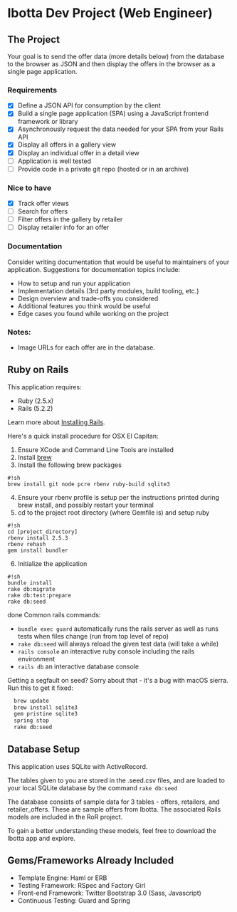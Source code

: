 # Ibotta Dev Project (Web Engineer)

## The Project

Your goal is to send the offer data (more details below) from the
database to the browser as JSON and then display the offers in the
browser as a single page application.

### Requirements

- [x] Define a JSON API for consumption by the client
- [x] Build a single page application (SPA) using a JavaScript frontend framework or library
- [x] Asynchronously request the data needed for your SPA from your Rails API
- [x] Display all offers in a gallery view
- [x] Display an individual offer in a detail view
- [ ] Application is well tested
- [ ] Provide code in a private git repo (hosted or in an archive)

### Nice to have

- [x] Track offer views
- [ ] Search for offers
- [ ] Filter offers in the gallery by retailer
- [ ] Display retailer info for an offer

### Documentation

Consider writing documentation that would be useful to maintainers of your application. Suggestions for documentation topics include:

- How to setup and run your application
- Implementation details (3rd party modules, build tooling, etc.)
- Design overview and trade-offs you considered
- Additional features you think would be useful
- Edge cases you found while working on the project

### Notes:

- Image URLs for each offer are in the database.

## Ruby on Rails

This application requires:

- Ruby (2.5.x)
- Rails (5.2.2)

Learn more about [Installing Rails](http://railsapps.github.io/installing-rails.html).

Here's a quick install procedure for OSX El Capitan:

1. Ensure XCode and Command Line Tools are installed
2. Install [brew](http://brew.sh/)
3. Install the following brew packages

```
#!sh
brew install git node pcre rbenv ruby-build sqlite3
```

4. Ensure your rbenv profile is setup per the instructions printed during brew install, and possibly restart your terminal
5. cd to the project root directory (where Gemfile is) and setup ruby

```
#!sh
cd [project_directory]
rbenv install 2.5.3
rbenv rehash
gem install bundler
```

6. Initialize the application

```
#!sh
bundle install
rake db:migrate
rake db:test:prepare
rake db:seed
```

done
Common rails commands:

- `bundle exec guard` automatically runs the rails server as well as runs tests when files change (run from top level of repo)
- `rake db:seed` will always reload the given test data (will take a while)
- `rails console` an interactive ruby console including the rails environment
- `rails db` an interactive database console

Getting a segfault on seed?
Sorry about that - it's a bug with macOS sierra. Run this to get it fixed:

```sh
  brew update
  brew install sqlite3
  gem pristine sqlite3
  spring stop
  rake db:seed
```

## Database Setup

This application uses SQLite with ActiveRecord.

The tables given to you are stored in the .seed.csv files, and are
loaded to your local SQLite database by the command `rake db:seed`

The database consists of sample data for 3 tables - offers,
retailers, and retailer_offers. These are sample offers from Ibotta.
The associated Rails models are included in the RoR project.

To gain a better understanding these models, feel free to download
the Ibotta app and explore.

## Gems/Frameworks Already Included

- Template Engine: Haml or ERB
- Testing Framework: RSpec and Factory Girl
- Front-end Framework: Twitter Bootstrap 3.0 (Sass, Javascript)
- Continuous Testing: Guard and Spring
